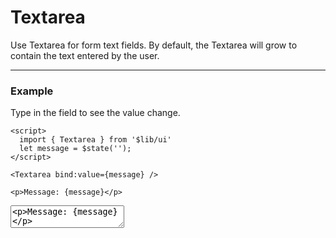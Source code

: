 <script>
	import { Textarea, Button } from '$lib/ui';
  import Tables from './Tables.svelte';
  let message = $state('');
</script>

# Textarea

Use Textarea for form text fields. By default, the Textarea will grow to contain the text entered by the user.

---

### Example

Type in the field to see the value change.

```svelte
<script>
  import { Textarea } from '$lib/ui'
  let message = $state('');
</script>

<Textarea bind:value={message} />

<p>Message: {message}</p>
```
<Textarea bind:value={message} />
<p>Message: {message}</p>

---

### Label

Label for the textarea element.

```svelte
<Textarea label="Message" />
```
<Textarea label="Message" />

---

### Name

Name of the textarea for form submission.

```svelte
<Textarea name="message" label="Message" />
```
<Textarea name="message" label="Message" />

---

### Height

Use `height` to set the initial height of the textarea. If using CSS utility classes (like
Tailwind), you can also set the height with something like `class="!h-48"` (using the Tailwind `!`
important flag to override default style).

```svelte
<Textarea height="10rem" />
```
<Textarea height="10rem" />

---

### PlaceHolder

A `placeholder` prop let's you define a simple String to be used as a simple descriptor for the input value.

```svelte
<Textarea placeholder="Jane Doe" />
```
<Textarea label="Name" placeholder="Jane Doe" />

---

### Disabled

Default is true but can also be assigned a Boolean value like `disabled={user.isSpammable}`.

```svelte
<Textarea label="Name" disabled />
```
<Textarea label="Name" disabled />

---

### Fixed

Use `fixed` to disable the auto-expanding feature and show regular scrollbars as necessary.

```svelte
<Textarea fixed />
```
<Textarea fixed />

---

### Error

Display error message below the field. Also adds error styles.

```svelte
<Textarea error="Must be at least 40 million characters" />
```
<Textarea value="Herp derp." error="Must be at least 40 million characters" />

---

### Note

A `note` prop let's you define a note displayed below the field.

```svelte
<Textarea note="This is a note" />
```
<Textarea note="This is a note" />

---

<Tables />

